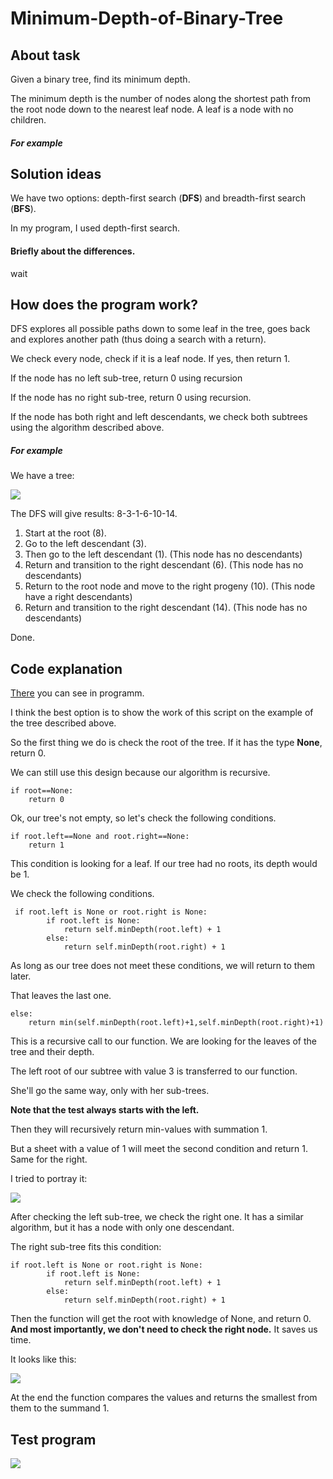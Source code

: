 # Minimum-Depth-of-Binary-Tree

## About task
Given a binary tree, find its minimum depth.

The minimum depth is the number of nodes along the shortest path from the root node down to the nearest leaf node.
 A leaf is a node with no children.

##### For example

## Solution ideas
We have two options: depth-first search (**DFS**) and breadth-first search (**BFS**).

In my program, I used depth-first search.
#### Briefly about the differences.
wait

## How does the program work?
DFS explores all possible paths down to some leaf in the tree, goes back and explores another path (thus doing a search with a return). 

We check every node, check if it is a leaf node. If yes, then return 1.

If the node has no left sub-tree, return 0 using recursion

If the node has no right sub-tree, return 0 using recursion.

If the node has both right and left descendants, we check both subtrees using the algorithm described above. 
##### For example
We have a tree:

![](https://github.com/chichikow/Minimum-Depth-of-Binary-Tree/blob/master/bin.png)

The DFS will give results: 8-3-1-6-10-14.

1. Start at the root (8).
2. Go to the left descendant (3).
3. Then go to the left descendant (1).  (This node has no descendants)
4. Return and transition to the right descendant (6). (This node has no descendants)
5. Return to the root node and move to the right progeny (10). (This node have a right descendants)
6. Return and transition to the right descendant (14). (This node has no descendants)

Done.


## Code explanation 
[There](https://github.com/chichikow/Minimum-Depth-of-Binary-Tree/blob/master/min_depth.py) you can see in programm.

I think the best option is to show the work of this script on the example of the tree described above. 

So the first thing we do is check the root of the tree. If it has the type **None**, return 0.

We can still use this design because our algorithm is recursive.

    if root==None:
        return 0

Ok, our tree's not empty, so let's check the following conditions.

    if root.left==None and root.right==None: 
        return 1
 
This condition is looking for a leaf. If our tree had no roots, its depth would be 1.

We check the following conditions. 

     if root.left is None or root.right is None:
            if root.left is None:
                return self.minDepth(root.left) + 1
            else:
                return self.minDepth(root.right) + 1
                
          
As long as our tree does not meet these conditions, we will return to them later.

That leaves the last one.

    else:
        return min(self.minDepth(root.left)+1,self.minDepth(root.right)+1)
   
This is a recursive call to our function. We are looking for the leaves of the tree and their depth.

The left root of our subtree with value 3 is transferred to our function.

She'll go the same way, only with her sub-trees.

**Note that the test always starts with the left.**

Then they will recursively return min-values with summation 1.

But a sheet with a value of 1 will meet the second condition and return 1. Same for the right.

I tried to portray it:

![](https://github.com/chichikow/Minimum-Depth-of-Binary-Tree/blob/master/example.png)

After checking the left sub-tree, we check the right one. It has a similar algorithm, but it has a node with only one descendant.

The right sub-tree fits this condition:

    if root.left is None or root.right is None:
            if root.left is None:
                return self.minDepth(root.left) + 1
            else:
                return self.minDepth(root.right) + 1
  
Then the function will get the root with knowledge of None, and return 0. **And most importantly, we don't need to check the right node.** It saves us time.

It looks like this:

![](https://github.com/chichikow/Minimum-Depth-of-Binary-Tree/blob/master/example1.png)


At the end the function compares the values and returns the smallest from them to the summand 1.

## Test program

![](https://github.com/chichikow/Minimum-Depth-of-Binary-Tree/blob/master/outputt.PNG)
   
    
        
        
